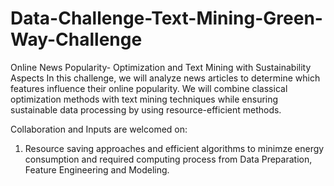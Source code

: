 # Data-Challenge-Text-Mining-Green-Way-Challenge
Online News Popularity- Optimization and Text Mining with Sustainability Aspects
In this challenge, we will analyze news articles to determine which features influence their online popularity. We will combine classical optimization methods with text mining techniques while ensuring sustainable data processing by using resource-efficient methods.

Collaboration and Inputs are welcomed on:
1. Resource saving approaches and efficient algorithms to minimze energy consumption and required computing process from Data Preparation, Feature Engineering and Modeling.




